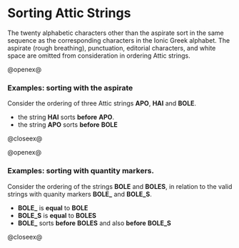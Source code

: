 # Sorting Attic Strings

[$PROFILE$]: extended

The twenty alphabetic characters other than the aspirate sort in the same sequence as the corresponding characters in the Ionic Greek alphabet.   The aspirate (rough breathing), punctuation, editorial characters, and white space are omitted from consideration in ordering Attic strings.


@openex@

### Examples: sorting with the aspirate ###

Consider the ordering of three Attic strings <strong concordion:set="#apo">APO</strong>,
<strong concordion:set="#hai">HAI</strong> and <strong concordion:set="#bole">BOLE</strong>.



- the string <strong>HAI</strong> sorts <strong concordion:assertEquals="compareAttic(#hai, #apo)">before</strong> <strong>APO</strong>.
- the string <strong>APO</strong> sorts <strong concordion:assertEquals="compareAttic(#apo, #bole)">before</strong> <strong>BOLE</strong>

@closeex@

@openex@

### Examples: sorting with quantity markers.

Consider the ordering of the strings <strong>BOLE</strong> and <strong concordion:set="#bolegen">BOLES</strong>, in relation to the valid strings with quanity markers <strong concordion:set="#bolelong">BOLE_</strong> and <strong concordion:set="#bolegenlong">BOLE_S</strong>.


- <strong>BOLE_</strong> is <strong concordion:assertEquals="compareAttic(#bolelong,#bole)">equal</strong> to <strong>BOLE</strong>
- <strong>BOLE_S</strong> is <strong concordion:assertEquals="compareAttic(#bolegenlong,#bolegen)">equal</strong> to <strong>BOLES</strong>
- <strong>BOLE_</strong>  sorts <strong concordion:assertEquals="compareAttic(#bolelong, #bolegen)">before</strong> <strong>BOLES</strong> and also <strong>before</strong> <strong>BOLE_S</strong>




@closeex@
